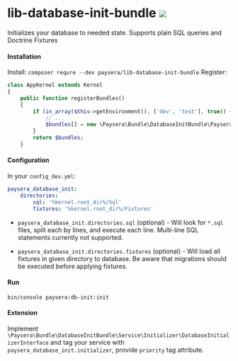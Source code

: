 lib-database-init-bundle ![](https://travis-ci.org/paysera/lib-database-init-bundle.svg?branch=master)
========================

Initializes your database to needed state.
Supports plain SQL queries and Doctrine Fixtures

#### Installation
Install: `composer requre --dev paysera/lib-database-init-bundle`
Register:
```php
class AppKernel extends Kernel
{
    public function registerBundles()
    {
        if (in_array($this->getEnvironment(), ['dev', 'test'], true)) {
            // ...
            $bundles[] = new \Paysera\Bundle\DatabaseInitBundle\PayseraDatabaseInitBundle();
        }
        return $bundles;
    }
```

#### Configuration
In your `config_dev.yml`:
```yaml
paysera_database_init:
    directories:
        sql: '%kernel.root_dir%/Sql'
        fixtures: '%kernel.root_dir%/Fixtures'
```
- `paysera_database_init.directories.sql` (optional) - 
Will look for `*.sql` files, split each by lines, and execute each line.
Multi-line SQL statements currently not supported.


- `paysera_database_init.directories.fixtures` (optional) - 
Will load all fixtures in given directory to database.
Be aware that migrations should be executed before applying fixtures.

#### Run
`bin/console paysera:db-init:init`


#### Extension
Implement `\Paysera\Bundle\DatabaseInitBundle\Service\Initializer\DatabaseInitializerInterface`
and tag your service with `paysera_database_init.initializer`, provide `priority` tag attribute.
